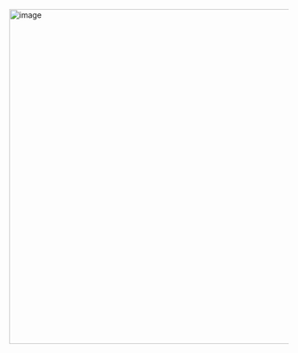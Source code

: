 
<img width="1017" height="604" alt="image" src="https://github.com/user-attachments/assets/db17a57a-3347-491f-9ba8-bcd0240d84b1" />
